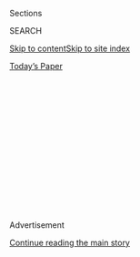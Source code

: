 <div id="app">

<div>

<div>

<div>

<div class="NYTAppHideMasthead css-1q2w90k e1suatyy0">

<div class="section css-ui9rw0 e1suatyy2">

<div class="css-eph4ug er09x8g0">

<div class="css-6n7j50">

</div>

<span class="css-1dv1kvn">Sections</span>

<div class="css-10488qs">

<span class="css-1dv1kvn">SEARCH</span>

</div>

[Skip to content](#site-content)[Skip to site index](#site-index)

</div>

<div class="css-10698na e1huz5gh0">

</div>

</div>

<div id="masthead-bar-one" class="section hasLinks css-15hmgas e1csuq9d3">

<div class="css-uqyvli e1csuq9d0">

</div>

<div class="css-1uqjmks e1csuq9d1">

</div>

<div class="css-9e9ivx">

[](https://myaccount.nytimes.com/auth/login?response_type=cookie&client_id=vi)

</div>

<div class="css-1bvtpon e1csuq9d2">

[Today’s Paper](https://www.nytimes.com/section/todayspaper)

</div>

</div>

</div>

</div>

<div data-aria-hidden="false">

<div id="site-content" role="main">

<div>

<div class="css-1aor85t" style="opacity:0.000000001;z-index:-1;visibility:hidden">

<div class="css-1hqnpie">

<div class="css-epjblv">

<span class="css-17xtcya">[Opinion](/section/opinion)</span><span class="css-x15j1o">|</span><span class="css-fwqvlz">Back
to School, at 64</span>

</div>

<div class="css-k008qs">

<div class="css-1iwv8en">

<span class="css-18z7m18"></span>

<div>

</div>

</div>

<span class="css-1n6z4y">https://nyti.ms/2GiHu0G</span>

<div class="css-1705lsu">

<div class="css-4xjgmj">

<div class="css-4skfbu" role="toolbar" data-aria-label="Social Media Share buttons, Save button, and Comments Panel with current comment count" data-testid="share-tools">

  - 
  - 
  - 
  - 
    
    <div class="css-6n7j50">
    
    </div>

  - 
  - 

</div>

</div>

</div>

</div>

</div>

</div>

<div id="NYT_TOP_BANNER_REGION" class="css-13pd83m">

</div>

<div id="top-wrapper" class="css-1sy8kpn">

<div id="top-slug" class="css-l9onyx">

Advertisement

</div>

[Continue reading the main story](#after-top)

<div class="ad top-wrapper" style="text-align:center;height:100%;display:block;min-height:250px">

<div id="top" class="place-ad" data-position="top" data-size-key="top">

</div>

</div>

<div id="after-top">

</div>

</div>

<div id="sponsor-wrapper" class="css-1hyfx7x">

<div id="sponsor-slug" class="css-19vbshk">

Supported by

</div>

[Continue reading the main story](#after-sponsor)

<div id="sponsor" class="ad sponsor-wrapper" style="text-align:center;height:100%;display:block">

</div>

<div id="after-sponsor">

</div>

</div>

<div class="css-v5btjw etb61u70">

<div class="css-v05ibm etb61u71">

[Opinion](/section/opinion)

</div>

</div>

[On Campus](/column/on-campus "On Campus")

<div class="css-1vkm6nb ehdk2mb0">

# Back to School, at 64

</div>

<div class="css-xt80pu e12qa4dv0">

<div class="css-18e8msd">

<div class="css-vp77d3 epjyd6m0">

<div class="css-1baulvz">

By <span class="css-1baulvz last-byline" itemprop="name">Anne
Rudig</span>

</div>

</div>

  - March 12, 2018

  - 
    
    <div class="css-4xjgmj">
    
    <div class="css-d8bdto" role="toolbar" data-aria-label="Social Media Share buttons, Save button, and Comments Panel with current comment count" data-testid="share-tools">
    
      - 
      - 
      - 
      - 
        
        <div class="css-6n7j50">
        
        </div>
    
      - 
      - 
    
    </div>
    
    </div>

</div>

</div>

<div class="css-79elbk" data-testid="photoviewer-wrapper">

<div class="css-z3e15g" data-testid="photoviewer-wrapper-hidden">

</div>

<div class="css-1a48zt4 ehw59r15" data-testid="photoviewer-children">

![<span class="css-cnj6d5 e1z0qqy90" itemprop="copyrightHolder"><span class="css-1ly73wi e1tej78p0">Credit...</span><span><span>Wenting
Li</span></span></span>](https://static01.nyt.com/images/2018/03/12/opinion/12oncampus/merlin_135201306_142dc61a-0899-4c7f-a5f6-2b245d19be0e-articleLarge.jpg?quality=75&auto=webp&disable=upscale)

</div>

</div>

<div class="section meteredContent css-1r7ky0e" name="articleBody" itemprop="articleBody">

<div class="css-1fanzo5 StoryBodyCompanionColumn">

<div class="css-53u6y8">

“Will I be the oldest person here?” I asked the chairman of the
nonfiction writing program at Columbia University, shortly after I was
accepted. He laughed and said no. There were two or three older, but not
by much.

“It takes a lifetime to make a writer,” he continued.

And I’ve had the lifetime.

I was 64 when I entered graduate school. I had just left the work force
— not retired, just tired. Tired of hitting the glass ceiling and of
policies that failed to protect employees from abuse. As disenchantment
with my job grew, writing became a healthy distraction.

I applied to Columbia with no expectation of acceptance and no idea how
to pay for it. My husband and I had just finished paying for our kids’
education and we didn’t have enough for retirement. But then one snowy
February evening, the head of the writing program called as I stirred a
pot of soup, and said, “You’re in, and there will be a scholarship.” I
dropped my wooden spoon.

Sure, I’d written copy at ad agencies for 20 years, started a memoir and
taken some online classes. But did that make me a writer? And the Ivy
League part scared me. I imagined I wasn’t smart enough. But I also
realized I had some things to say.

</div>

</div>

<div class="css-1fanzo5 StoryBodyCompanionColumn">

<div class="css-53u6y8">

I sat in workshops and seminars during my first semester at Columbia,
ashamed of my age and surrounded by brilliant young people. They were
polite, but I assumed my work held little interest for them. I don’t
swipe for sex. I haven’t pulled an all-nighter in decades. I thought
they’d laugh at my flapping upper arms and my wrinkly neck, even though
many of them admire Nora Ephron.

Some of my instructors were close in age to me, winners of Pulitzers
with decades of writing and publishing experience. Some were just a
little older than my children. I wondered, was it too late for me to do
this?

My peers wrote about online dating, strange roommates, odd living
situations, first big loves and rejections. Others wrote memoirs about
life with a meth-addicted father or what it means to be biracial. We all
struggled to be emotionally honest on the page. For me, that meant
finding restraint and perspective by stepping back, seeing my own
complicity in much of what’s happened in my life.

My classmates transported me back to my own 20s and 30s. I attended the
University of California, Berkeley, during the second wave of feminism.
In the 1970s, solidarity with the antiwar movement meant cooking for the
male demonstrators. Now things are different. Gender identification is
not assumed. Respect for difference is. I’ve been asked not only for my
name but also for my preferred pronouns.

Inevitably, I blundered. One icy January morning I dug out the warmest
coat I owned. On my way into class, shivering vegans jeered at me. What
was I thinking? My kids are vegan. The coat, trimmed in rabbit fur at
the neckline, now hangs at the back of my closet where my cat
occasionally tries to kill it or have sex with it.

</div>

</div>

<div class="css-1fanzo5 StoryBodyCompanionColumn">

<div class="css-53u6y8">

After several workshops in which everyone felt overexposed, I realized
no one cared how old I was. Workshops are like the painting critiques I
endured as an undergraduate in the art department at Berkeley. But
they’re different now — criticism no longer terrifies me. My
defensiveness has been worn away. I’m better able to hear the helpful
parts and understand what I would have taken personally years ago. I’m
finally a good student. And I don’t have to worry that what I write will
make things awkward with my parents at Christmas.

I have fewer distractions than my younger classmates. Dating and the
insecurity that went with it are memories. Figuring out my sexuality and
experimenting with illegal substances no longer consume my weekends.

One professor said, “You have to write badly before you can write well.”
Along with my fear of being too old, my first semester held plenty of
writing badly. But I kept going, figuring they’d admitted me and
provided a scholarship for a reason.

Now I’m in my final semester. I’m amazed by my talented peers and by
their easygoing acceptance and candor. Despite the age difference, we’ve
fed one another in many ways — emotionally, intellectually and literally
(I’ve brought tomatoes from my garden, while another student brought
freshly baked bread). Although my professors have been stellar, much of
my education has come from reading and listening to my fellow students —
on a grandmother in India; an Armenian family’s path, post-genocide;
sorority life in 2017; and what it means to be transgender within an
authoritarian regime.

I’ve been warned by my professors that a degree in writing is unlikely
to bring riches. That’s okay. I’ve been enriched beyond measure. And
like my peers, I’ve got some stories to tell. A lifetime of them.

</div>

</div>

</div>

<div>

</div>

<div>

</div>

<div>

</div>

<div>

<div id="bottom-wrapper" class="css-1ede5it">

<div id="bottom-slug" class="css-l9onyx">

Advertisement

</div>

[Continue reading the main story](#after-bottom)

<div id="bottom" class="ad bottom-wrapper" style="text-align:center;height:100%;display:block;min-height:90px">

</div>

<div id="after-bottom">

</div>

</div>

</div>

</div>

</div>

## Site Index

<div>

</div>

## Site Information Navigation

  - [© <span>2020</span> <span>The New York Times
    Company</span>](https://help.nytimes.com/hc/en-us/articles/115014792127-Copyright-notice)

<!-- end list -->

  - [NYTCo](https://www.nytco.com/)
  - [Contact
    Us](https://help.nytimes.com/hc/en-us/articles/115015385887-Contact-Us)
  - [Work with us](https://www.nytco.com/careers/)
  - [Advertise](https://nytmediakit.com/)
  - [T Brand Studio](http://www.tbrandstudio.com/)
  - [Your Ad
    Choices](https://www.nytimes.com/privacy/cookie-policy#how-do-i-manage-trackers)
  - [Privacy](https://www.nytimes.com/privacy)
  - [Terms of
    Service](https://help.nytimes.com/hc/en-us/articles/115014893428-Terms-of-service)
  - [Terms of
    Sale](https://help.nytimes.com/hc/en-us/articles/115014893968-Terms-of-sale)
  - [Site Map](https://spiderbites.nytimes.com)
  - [Help](https://help.nytimes.com/hc/en-us)
  - [Subscriptions](https://www.nytimes.com/subscription?campaignId=37WXW)

</div>

</div>

</div>

</div>
